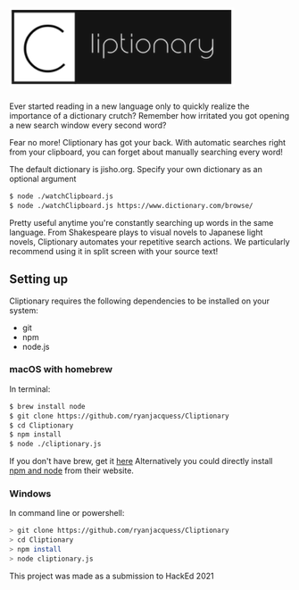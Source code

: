 #         ![Logo](https://github.com/ryanjacquess/Cliptionary/blob/main/icon1.png)
Ever started reading in a new language only to quickly realize the importance of a dictionary crutch? Remember how irritated you got opening a new search window every second word?

Fear no more! Cliptionary has got your back. With automatic searches right from your clipboard, you can forget about manually searching every word!

The default dictionary is jisho.org. Specify your own dictionary as an optional argument
```sh
$ node ./watchClipboard.js
$ node ./watchClipboard.js https://www.dictionary.com/browse/
```
Pretty useful anytime you're constantly searching up words in the same language. From Shakespeare plays to visual novels to Japanese light novels, Cliptionary automates your repetitive search actions. We particularly recommend using it in split screen with your source text!

## Setting up
Cliptionary requires the following dependencies to be installed on your system:
 - git
 - npm
 - node.js

### macOS with homebrew
In terminal:
```sh
$ brew install node
$ git clone https://github.com/ryanjacquess/Cliptionary
$ cd Cliptionary
$ npm install
$ node ./cliptionary.js
```
If you don't have brew, get it [here](https://brew.sh/#install)
Alternatively you could directly install [npm and node](https://www.npmjs.com/get-npm) from their website.
### Windows
In command line or powershell:
```sh
> git clone https://github.com/ryanjacquess/Cliptionary
> cd Cliptionary
> npm install
> node cliptionary.js
```

This project was made as a submission to HackEd 2021
